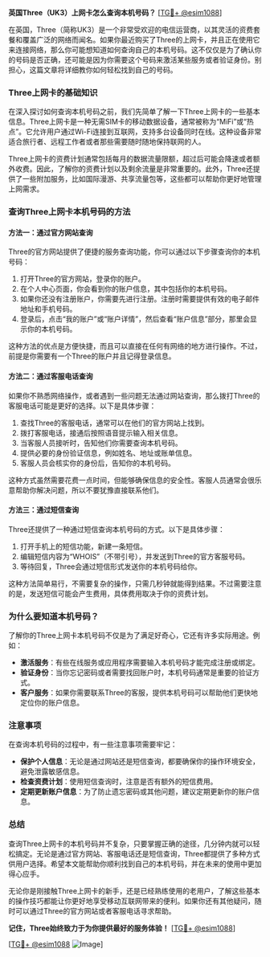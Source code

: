 **英国Three（UK3）上网卡怎么查询本机号码？** [[TG💪+ @esim1088](https://t.me/s/esim1088)]

在英国，Three（简称UK3）是一个非常受欢迎的电信运营商，以其灵活的资费套餐和覆盖广泛的网络而闻名。如果你最近购买了Three的上网卡，并且正在使用它来连接网络，那么你可能想知道如何查询自己的本机号码。这不仅仅是为了确认你的号码是否正确，还可能是因为你需要这个号码来激活某些服务或者验证身份。别担心，这篇文章将详细教你如何轻松找到自己的号码。

### Three上网卡的基础知识

在深入探讨如何查询本机号码之前，我们先简单了解一下Three上网卡的一些基本信息。Three上网卡是一种无需SIM卡的移动数据设备，通常被称为“MiFi”或“热点”。它允许用户通过Wi-Fi连接到互联网，支持多台设备同时在线。这种设备非常适合旅行者、远程工作者或者那些需要随时随地保持联网的人。

Three上网卡的资费计划通常包括每月的数据流量限额，超过后可能会降速或者额外收费。因此，了解你的资费计划以及剩余流量是非常重要的。此外，Three还提供了一些附加服务，比如国际漫游、共享流量包等，这些都可以帮助你更好地管理上网需求。

### 查询Three上网卡本机号码的方法

#### 方法一：通过官方网站查询

Three的官方网站提供了便捷的服务查询功能，你可以通过以下步骤查询你的本机号码：

1. 打开Three的官方网站，登录你的账户。
2. 在个人中心页面，你会看到你的账户信息，其中包括你的本机号码。
3. 如果你还没有注册账户，你需要先进行注册。注册时需要提供有效的电子邮件地址和手机号码。
4. 登录后，点击“我的账户”或“账户详情”，然后查看“账户信息”部分，那里会显示你的本机号码。

这种方法的优点是方便快捷，而且可以直接在任何有网络的地方进行操作。不过，前提是你需要有一个Three的账户并且记得登录信息。

#### 方法二：通过客服电话查询

如果你不熟悉网络操作，或者遇到一些问题无法通过网站查询，那么拨打Three的客服电话可能是更好的选择。以下是具体步骤：

1. 查找Three的客服电话，通常可以在他们的官方网站上找到。
2. 拨打客服电话，接通后按照语音提示输入相关信息。
3. 当客服人员接听时，告知他们你需要查询本机号码。
4. 提供必要的身份验证信息，例如姓名、地址或账单信息。
5. 客服人员会核实你的身份后，告知你的本机号码。

这种方式虽然需要花费一点时间，但能够确保信息的安全性。客服人员通常会很乐意帮助你解决问题，所以不要犹豫直接联系他们。

#### 方法三：通过短信查询

Three还提供了一种通过短信查询本机号码的方式。以下是具体步骤：

1. 打开手机上的短信功能，新建一条短信。
2. 编辑短信内容为“WHOIS”（不带引号），并发送到Three的官方客服号码。
3. 等待回复，Three会通过短信形式发送你的本机号码给你。

这种方法简单易行，不需要复杂的操作，只需几秒钟就能得到结果。不过需要注意的是，发送短信可能会产生费用，具体费用取决于你的资费计划。

### 为什么要知道本机号码？

了解你的Three上网卡本机号码不仅是为了满足好奇心，它还有许多实际用途。例如：

- **激活服务**：有些在线服务或应用程序需要输入本机号码才能完成注册或绑定。
- **验证身份**：当你忘记密码或者需要找回账户时，本机号码通常是重要的验证方式。
- **客户服务**：如果你需要联系Three的客服，提供本机号码可以帮助他们更快地定位你的账户信息。

### 注意事项

在查询本机号码的过程中，有一些注意事项需要牢记：

- **保护个人信息**：无论是通过网站还是短信查询，都要确保你的操作环境安全，避免泄露敏感信息。
- **检查资费计划**：使用短信查询时，注意是否有额外的短信费用。
- **定期更新账户信息**：为了防止遗忘密码或其他问题，建议定期更新你的账户信息。

### 总结

查询Three上网卡的本机号码并不复杂，只要掌握正确的途径，几分钟内就可以轻松搞定。无论是通过官方网站、客服电话还是短信查询，Three都提供了多种方式供用户选择。希望本文能帮助你顺利找到自己的本机号码，并在未来的使用中更加得心应手。

无论你是刚接触Three上网卡的新手，还是已经熟练使用的老用户，了解这些基本的操作技巧都能让你更好地享受移动互联网带来的便利。如果你还有其他疑问，随时可以通过Three的官方网站或者客服电话寻求帮助。

**记住，Three始终致力于为你提供最好的服务体验！** [[TG💪+ @esim1088](https://t.me/s/esim1088)]

[[TG💪+ @esim1088](https://t.me/s/esim1088) ![Image](https://i.postimg.cc/4NQfJmqS/Snipaste-2025-05-13-00-14-12.png)]